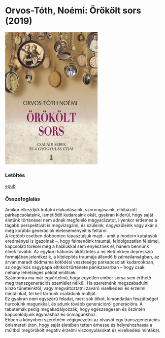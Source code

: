 # <a name="id_1290">Orvos-Tóth, Noémi: Örökölt sors (2019)</a>
<img src="https://github.com/BercziSandor/calibre_lib/raw/main/Orvos-Toth%2C%20Noemi/Orokolt%20sors%20%281290%29/cover.jpg" alt="cover" width="300"/>

### Letöltés
[epub](https://github.com/BercziSandor/calibre_lib/raw/main/Orvos-Toth%2C%20Noemi/Orokolt%20sors%20%281290%29/Orokolt%20sors%20-%20Orvos-Toth%2C%20Noemi.epub)

### Összefoglalás
<div>
<p>Amikor ​elkezdjük kutatni elakadásaink, szorongásaink, elhibázott párkapcsolataink, ismétlődő kudarcaink okát, gyakran kiderül, hogy saját életünk történései nem adnak megfelelő magyarázatot. Ilyenkor érdemes a tágabb perspektívát is megvizsgálni, és szüleink, nagyszüleink vagy akár a még korábbi generációk életeseményeit is feltárni.<br>A legtöbb esetben döbbenten tapasztaljuk majd – amit a modern kutatások eredményei is igazolnak –, hogy felmenőink traumái, feldolgozatlan félelmei, kapcsolati törései még a halálukkal sem enyésznek el, hanem bennünk élnek tovább. Az egykori háborús üldöztetés a mi életünkben depresszió formájában jelentkezik, a kitelepítés traumája állandó bizalmatlanságban, az árván maradt dédmama kötődési vesztesége párkapcsolati kudarcokban, az öngyilkos nagypapa eltitkolt története pánikzavarban – hogy csak néhány lehetséges példát említsek.<br>Számomra ma már egyértelmű, hogy egyetlen ember sorsa sem érthető meg transzgenerációs szemlélet nélkül. Ha szeretnénk megszabadulni kínzó tüneteinktől, vagy megváltoztatni zavaró viselkedési és érzelmi mintáinkat, fel kell tárnunk családunk múltját.<br>Ez gyakran nem egyszerű feladat, mert sok titkot, kimondatlan feszültséget hurcolunk magunkkal, és adunk tovább generációról generációra. A tabutémák pedig megakadályozzák, hogy egészségesen és őszintén kapcsolódjunk egymáshoz és önmagunkhoz.<br>Ebben a könyvben szeretném végigvezetni az olvasót egy transzgenerációs önismereti úton, hogy saját életében tetten érhesse és helyrehozhassa a múltból megörökölt negatív érzelmi viszonyulásokat és viselkedési mintákat.</p></div>

